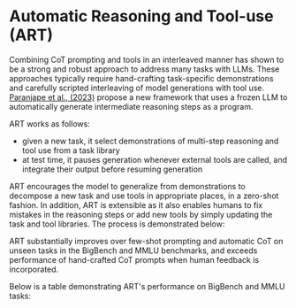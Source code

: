 # Automatic Reasoning and Tool-use (ART)


Combining CoT prompting and tools in an interleaved manner has shown to be a strong and robust approach to address many tasks with LLMs. These approaches typically require hand-crafting task-specific demonstrations and carefully scripted interleaving of model generations with tool use. [Paranjape et al., (2023)](https://arxiv.org/abs/2303.09014) propose a new framework that uses a frozen LLM to automatically generate intermediate reasoning steps as a program.

ART works as follows:
- given a new task, it select demonstrations of multi-step reasoning and tool use from a task library 
- at test time, it pauses generation whenever external tools are called, and integrate their output before resuming generation

ART encourages the model to generalize from demonstrations to decompose a new task and
use tools in appropriate places, in a zero-shot fashion. In addition, ART is extensible as it also enables humans to fix mistakes in the reasoning steps or add new tools by simply updating the task and tool libraries. The process is demonstrated below:


ART substantially improves over few-shot prompting and automatic CoT on unseen tasks in the BigBench and MMLU benchmarks, and exceeds performance of hand-crafted CoT prompts when human feedback is incorporated. 

Below is a table demonstrating ART's performance on BigBench and MMLU tasks:

